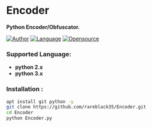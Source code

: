 # Encoder
******Python Encoder/Obfuscator.******

[![Author](https://img.shields.io/badge/Author-rareblack35-blue)](https://github.com/rareblack35)
[![Language](https://img.shields.io/badge/Written%20in-python-blue)](#)
[![Opensource](https://img.shields.io/badge/Open%20Source-Yes-green)](#)

### Supported Language:
- **python 2.x**
- **python 3.x**

### Installation :

```bash
apt install git python -y
git clone https://github.com/rareblack35/Encoder.git
cd Encoder
python Encoder.py
```
